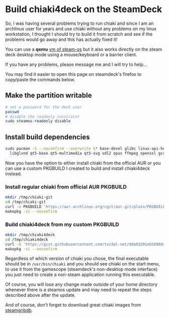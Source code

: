 # Build chiaki4deck on the SteamDeck

So, I was having several problems trying to run chiaki and since I am an archlinux user for years and use chiaki
without any problems on my linux workstation, I thought I should try to build it from scratch and see if the
problems would go away and this has actually fixed it!

You can use a **qemu** [vm of steam-os](https://blogs.igalia.com/berto/2022/07/05/running-the-steam-decks-os-in-a-virtual-machine-using-qemu/)
but it also works directly on the steam deck desktop mode using a mouse/keyboard or a barrier client.

If you have any problems, please message me and I will try to help...

You may find it easier to open this page on steamdeck's firefox to copy/paste the commands below.

## Make the partition writable
```bash
# set a password for the deck user
passwd
# disable the readonly constraint
sudo steamos-readonly disable
```

## Install build dependencies
```bash
sudo pacman -S --noconfirm --overwrite \* base-devel glibc linux-api-headers systemd mesa hidapi libevdev \
  libglvnd qt5-base qt5-multimedia qt5-svg sdl2 opus ffmpeg openssl gcc-libs fftw libva-mesa-driver
```

Now you have the option to either install chiaki from the official AUR or you can use a custom
PKGBUILD I created to build and install chiaki4deck instead.

### Install regular chiaki from official AUR PKGBUILD
```bash
mkdir /tmp/chiaki-git
cd /tmp/chiaki-git
curl -o PKGBUILD 'https://aur.archlinux.org/cgit/aur.git/plain/PKGBUILD?h=chiaki-git'
makepkg -si --noconfirm
```

### Build chiaki4deck from my custom PKGBUILD
```bash
mkdir /tmp/chiaki4deck
cd /tmp/chiaki4deck
curl -O 'https://gist.githubusercontent.com/tvidal-net/dda93291eb5898d43ae268e063c928be/raw/PKGBUILD'
makepkg -si --noconfirm
```

Regardless of which version of chiaki you chose, the final executable should be in `/usr/bin/chiaki` and
you should see chiaki on the start menu, to use it from the gamescope (steamdeck's non-desktop mode interface)
you just need to create a non-steam application running this executable.

Of course, you will lose any change made outside of your home directory whenever there is a steamos update
and may need to repeat the steps described above after the update.

And of course, don't forget to download great chiaki images from [steamgribdb](https://www.steamgriddb.com/game/5319543).